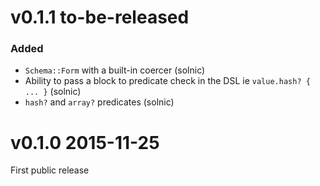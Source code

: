 # v0.1.1 to-be-released

### Added

* `Schema::Form` with a built-in coercer (solnic)
* Ability to pass a block to predicate check in the DSL ie `value.hash? { ... }` (solnic)
* `hash?` and `array?` predicates (solnic)

# v0.1.0 2015-11-25

First public release
